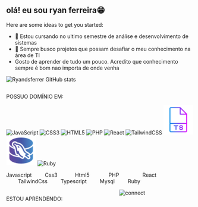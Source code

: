 ## olá! eu sou ryan ferreira😁


Here are some ideas to get you started:
- 🌱 Estou cursando no ultimo semestre de análise e desenvolvimento de sistemas
- 👯 Sempre busco projetos que possam desafiar o meu conhecimento na área de TI
- Gosto de aprender de tudo um pouco. Acredito que conhecimento sempre é bom nao importa de onde venha

![Ryandsferrer GitHub stats](https://github-readme-stats.vercel.app/api?username=Ryandsferrer&show_icons=true&theme=tokyonight)

##
<div style="display: iline_block">
POSSUO DOMÍNIO EM:

<p>
  <img src="https://img.icons8.com/?size=100&id=ouWtcsgDBiwO&format=png&color=000000" width="80" alt="JavaScript"/>
  <img src="https://img.icons8.com/?size=100&id=5cVdiiKKi0vX&format=png&color=000000" width="80" alt="CSS3"/>
  <img src="https://img.icons8.com/?size=100&id=CMVEhOBzk3Zp&format=png&color=000000" width="80" alt="HTML5"/>
  <img src="https://img.icons8.com/?size=100&id=JybIpZjjXT0F&format=png&color=000000" width="80" alt="PHP"/>
  <img src="https://img.icons8.com/?size=100&id=t4YbEbA834uH&format=png&color=000000" width="80" alt="React"/>
  <img src="https://img.icons8.com/nolan/64/tailwind_css.png" width="80" alt="TailwindCSS"/>
  <img src="https://github.com/Ryanferre/DogsImg/blob/main/typescript(1).png?raw=true" width="80" alt="TypeScript"/>
  <img src="https://github.com/Ryanferre/DogsImg/blob/main/banco-de-dados-mysql(1).png?raw=true" width="80" alt="MySQL"/>
  <img src="https://img.icons8.com/nolan/64/ruby-programming-language.png" width="80" alt="Ruby"/>
</p>
<p>Javascript &nbsp;&nbsp;&nbsp;&nbsp;&nbsp;&nbsp;&nbsp;&nbsp;Css3 &nbsp;&nbsp;&nbsp;&nbsp;&nbsp;&nbsp;&nbsp;&nbsp;&nbsp;&nbsp;&nbsp;Html5 &nbsp;&nbsp;&nbsp;&nbsp;&nbsp;&nbsp;&nbsp;&nbsp;&nbsp;&nbsp;&nbsp;&nbsp;PHP &nbsp;&nbsp;&nbsp;&nbsp;&nbsp;&nbsp;&nbsp;&nbsp;&nbsp;&nbsp;&nbsp;&nbsp;&nbsp;&nbsp;&nbsp;React &nbsp;&nbsp;&nbsp;&nbsp;&nbsp;&nbsp;&nbsp;&nbsp;TailwindCss &nbsp;&nbsp;&nbsp;&nbsp;&nbsp;&nbsp;&nbsp;&nbsp;Typescript &nbsp;&nbsp;&nbsp;&nbsp;&nbsp;&nbsp;&nbsp;&nbsp;Mysql &nbsp;&nbsp;&nbsp;&nbsp;&nbsp;&nbsp;&nbsp;&nbsp;Ruby</p>




   <img align='right' alt='connect' src='https://media2.giphy.com/media/v1.Y2lkPTc5MGI3NjExd2xyM3V2NnI2dW1wbDByMWlramp1cWdkaG90c2Z0dDE2cnpyczA1cSZlcD12MV9pbnRlcm5hbF9naWZfYnlfaWQmY3Q9Zw/lQDdDwdZpfYRn1MsJy/giphy.gif' width='200' height='200'/>

</div>

##
ESTOU APRENDENDO:
<div style='display:inline_block'><br>

  
   
</div>
